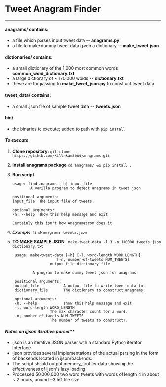 # Tweet Anagram Finder
---
#### **anagrams/ contains:** 
- a file which parses input tweet data -- **anagrams.py**
- a file to make dummy tweet data given a dictionary -- **make_tweet.json**

#### **dictionaries/ contains:** 
- a small dictionary of the 1,000 most common words **common_word_dictionary.txt**
- a large dictionary of ~ 170,000 words -- **dictionary.txt**
- these are for passing to **make_tweet_json.py** to construct tweet data

#### **tweet_data/ contains:** 
- a small .json file of sample tweet data -- **tweets.json**

#### **bin/**
- the binaries to execute; added to path with `pip install`

#### _To execute_
1. **Clone repository:** `git clone https://github.com/killakam3084/anagrams.git`
2. **Install anagrams package** `cd anagrams/ && pip install .`
4.  **Run script** 
		
		usage: find-anagrams [-h] input_file
				A vanilla program to detect anagrams in tweet json

		positional arguments:
		input_file  The input file of tweets.

		optional arguments:
		-h, --help  show this help message and exit

		Certainly this isn't how Anagramatron does it
4. _**Example**_
	`find-anagrams tweets.json`
5. **TO MAKE SAMPLE JSON**
	` make-tweet-data -l 3 -n 100000 tweets.json dictionary.txt`
	
		usage: make-tweet-data [-h] [-l, word-length WORD_LENGTH]
                	       [-n, number-of-tweets NUM_TWEETS]
                       	output_file dictionary_file

				A program to make dummy tweet json for anagrams

		positional arguments:
  		output_file           A output file to write tweet data to.
  		dictionary_file       The dictionary to construct anagrams.

		optional arguments:
  		-h, --help            show this help message and exit
  		-l, word-length WORD_LENGTH
                        The max character count for a word.
  		-n, number-of-tweets NUM_TWEETS
                        The number of tweets to constructs.
	

#### *Notes on ijjson iterative parser***
- ijson is an iterative JSON parser with a standard Python iterator interface
- Ijson provides several implementations of the actual parsing in the form of backends located in ijson/backends:
- The script should output memory_profiler data showing the effectiveness of ijson's lazy loading
- Processed 50,000,000 two word tweets with words of length 4 in about ~ 2 hours, around ~3.5G file size.
